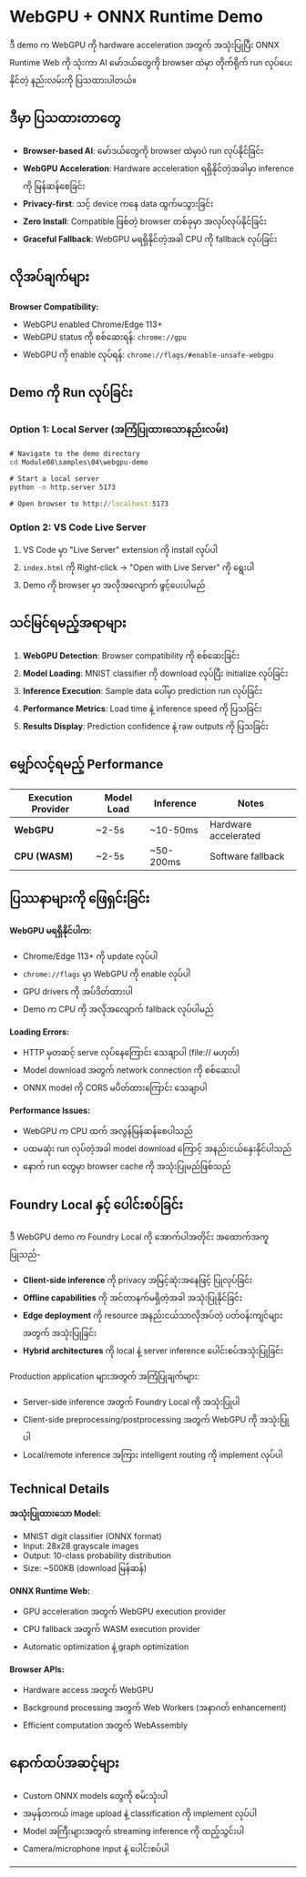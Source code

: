 <!--
CO_OP_TRANSLATOR_METADATA:
{
  "original_hash": "7a474b8e201d5316c0095cdbc3bf0555",
  "translation_date": "2025-09-25T03:11:08+00:00",
  "source_file": "Module08/samples/04/webgpu-demo/README.md",
  "language_code": "my"
}
-->
# WebGPU + ONNX Runtime Demo

ဒီ demo က WebGPU ကို hardware acceleration အတွက် အသုံးပြုပြီး ONNX Runtime Web ကို သုံးကာ AI မော်ဒယ်တွေကို browser ထဲမှာ တိုက်ရိုက် run လုပ်ပေးနိုင်တဲ့ နည်းလမ်းကို ပြသထားပါတယ်။

## ဒီမှာ ပြသထားတာတွေ

- **Browser-based AI**: မော်ဒယ်တွေကို browser ထဲမှာပဲ run လုပ်နိုင်ခြင်း
- **WebGPU Acceleration**: Hardware acceleration ရရှိနိုင်တဲ့အခါမှာ inference ကို မြန်ဆန်စေခြင်း
- **Privacy-first**: သင့် device ကနေ data ထွက်မသွားခြင်း
- **Zero Install**: Compatible ဖြစ်တဲ့ browser တစ်ခုမှာ အလုပ်လုပ်နိုင်ခြင်း
- **Graceful Fallback**: WebGPU မရရှိနိုင်တဲ့အခါ CPU ကို fallback လုပ်ခြင်း

## လိုအပ်ချက်များ

**Browser Compatibility:**
- WebGPU enabled Chrome/Edge 113+ 
- WebGPU status ကို စစ်ဆေးရန်: `chrome://gpu`
- WebGPU ကို enable လုပ်ရန်: `chrome://flags/#enable-unsafe-webgpu`

## Demo ကို Run လုပ်ခြင်း

### Option 1: Local Server (အကြံပြုထားသောနည်းလမ်း)

```cmd
# Navigate to the demo directory
cd Module08\samples\04\webgpu-demo

# Start a local server
python -m http.server 5173

# Open browser to http://localhost:5173
```

### Option 2: VS Code Live Server

1. VS Code မှာ "Live Server" extension ကို install လုပ်ပါ
2. `index.html` ကို Right-click → "Open with Live Server" ကို ရွေးပါ
3. Demo ကို browser မှာ အလိုအလျောက် ဖွင့်ပေးပါမည်

## သင်မြင်ရမည့်အရာများ

1. **WebGPU Detection**: Browser compatibility ကို စစ်ဆေးခြင်း
2. **Model Loading**: MNIST classifier ကို download လုပ်ပြီး initialize လုပ်ခြင်း
3. **Inference Execution**: Sample data ပေါ်မှာ prediction run လုပ်ခြင်း
4. **Performance Metrics**: Load time နဲ့ inference speed ကို ပြသခြင်း
5. **Results Display**: Prediction confidence နဲ့ raw outputs ကို ပြသခြင်း

## မျှော်လင့်ရမည့် Performance

| Execution Provider | Model Load | Inference | Notes |
|-------------------|------------|-----------|-------|
| **WebGPU** | ~2-5s | ~10-50ms | Hardware accelerated |
| **CPU (WASM)** | ~2-5s | ~50-200ms | Software fallback |

## ပြဿနာများကို ဖြေရှင်းခြင်း

**WebGPU မရရှိနိုင်ပါက:**
- Chrome/Edge 113+ ကို update လုပ်ပါ
- `chrome://flags` မှာ WebGPU ကို enable လုပ်ပါ
- GPU drivers ကို အပ်ဒိတ်ထားပါ
- Demo က CPU ကို အလိုအလျောက် fallback လုပ်ပါမည်

**Loading Errors:**
- HTTP မှတဆင့် serve လုပ်နေကြောင်း သေချာပါ (file:// မဟုတ်)
- Model download အတွက် network connection ကို စစ်ဆေးပါ
- ONNX model ကို CORS မပိတ်ထားကြောင်း သေချာပါ

**Performance Issues:**
- WebGPU က CPU ထက် အလွန်မြန်ဆန်စေပါသည်
- ပထမဆုံး run လုပ်တဲ့အခါ model download ကြောင့် အနည်းငယ်နှေးနိုင်ပါသည်
- နောက် run တွေမှာ browser cache ကို အသုံးပြုမည်ဖြစ်သည်

## Foundry Local နှင့် ပေါင်းစပ်ခြင်း

ဒီ WebGPU demo က Foundry Local ကို အောက်ပါအတိုင်း အထောက်အကူပြုသည်-

- **Client-side inference** ကို privacy အမြင့်ဆုံးအနေဖြင့် ပြုလုပ်ခြင်း
- **Offline capabilities** ကို အင်တာနက်မရှိတဲ့အခါ အသုံးပြုနိုင်ခြင်း  
- **Edge deployment** ကို resource အနည်းငယ်သာလိုအပ်တဲ့ ပတ်ဝန်းကျင်များအတွက် အသုံးပြုခြင်း
- **Hybrid architectures** ကို local နဲ့ server inference ပေါင်းစပ်အသုံးပြုခြင်း

Production application များအတွက် အကြံပြုချက်များ:
- Server-side inference အတွက် Foundry Local ကို အသုံးပြုပါ
- Client-side preprocessing/postprocessing အတွက် WebGPU ကို အသုံးပြုပါ
- Local/remote inference အကြား intelligent routing ကို implement လုပ်ပါ

## Technical Details

**အသုံးပြုထားသော Model:**
- MNIST digit classifier (ONNX format)
- Input: 28x28 grayscale images
- Output: 10-class probability distribution
- Size: ~500KB (download မြန်ဆန်)

**ONNX Runtime Web:**
- GPU acceleration အတွက် WebGPU execution provider
- CPU fallback အတွက် WASM execution provider
- Automatic optimization နဲ့ graph optimization

**Browser APIs:**
- Hardware access အတွက် WebGPU
- Background processing အတွက် Web Workers (အနာဂတ် enhancement)
- Efficient computation အတွက် WebAssembly

## နောက်ထပ်အဆင့်များ

- Custom ONNX models တွေကို စမ်းသုံးပါ
- အမှန်တကယ် image upload နဲ့ classification ကို implement လုပ်ပါ
- Model အကြီးများအတွက် streaming inference ကို ထည့်သွင်းပါ
- Camera/microphone input နဲ့ ပေါင်းစပ်ပါ

---

